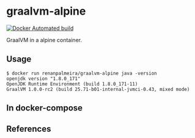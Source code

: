 # graalvm-alpine

[![Docker Automated build](https://img.shields.io/docker/automated/renanpalmeira/graalvm-alpine.svg)](https://hub.docker.com/r/renanpalmeira/graalvm-alpine/)


GraalVM in a alpine container.

## Usage

```
$ docker run renanpalmeira/graalvm-alpine java -version
openjdk version "1.8.0_171"
OpenJDK Runtime Environment (build 1.8.0_171-11)
GraalVM 1.0.0-rc2 (build 25.71-b01-internal-jvmci-0.43, mixed mode)
```

## In docker-compose

## References
